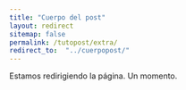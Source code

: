 ```yaml
---
title: "Cuerpo del post"
layout: redirect
sitemap: false
permalink: /tutopost/extra/
redirect_to:  "../cuerpopost/"
---
```

Estamos redirigiendo la página. Un momento.
